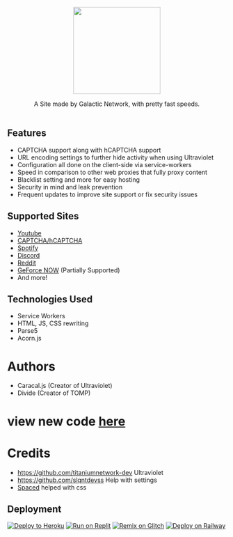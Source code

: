 <p align="center"><img src="https://raw.githubusercontent.com/GalacticNetwork/Galactic/main/static/astro.png" height="200">
</p>

<p align="center">A Site made by Galactic Network, with pretty fast speeds.<br><br></p>

## Features
- CAPTCHA support along with hCAPTCHA support
- URL encoding settings to further hide activity when using Ultraviolet
- Configuration all done on the client-side via service-workers
- Speed in comparison to other web proxies that fully proxy content
- Blacklist setting and more for easy hosting
- Security in mind and leak prevention
- Frequent updates to improve site support or fix security issues

## Supported Sites
- [Youtube](https://www.youtube.com)
- [CAPTCHA/hCAPTCHA](https://www.captcha.net)
- [Spotify](https://spotify.com)
- [Discord](https://discord.com)
- [Reddit](https://reddit.com)
- [GeForce NOW](https://play.geforcenow.com/) (Partially Supported)
- And more!

## Technologies Used
- Service Workers
- HTML, JS, CSS rewriting
- Parse5
- Acorn.js

# Authors

- Caracal.js (Creator of Ultraviolet)
- Divide (Creator of TOMP)

# view new code [here](https://github.com/galacticnetwork/astro-static) 

# Credits
- https://github.com/titaniumnetwork-dev Ultraviolet
- https://github.com/slqntdevss Help with settings
- [Spaced](https://github.com/spacedoutcode) helped with css
## Deployment
<a target="_blank" href="https://heroku.com/deploy/?template=https://github.com/GalacticNetwork/Galactic"><img alt="Deploy to Heroku" src="https://binbashbanana.github.io/deploy-buttons/buttons/remade/heroku.svg"></a>
<a target="_blank" href="https://replit.com/github/GalacticNetwork/Galactic"><img alt="Run on Replit" src="https://binbashbanana.github.io/deploy-buttons/buttons/remade/replit.svg"></a>
<a target="_blank" href="https://glitch.com/edit/#!/import/git?url=https://github.com/GalacticNetwork/Galactic"><img alt="Remix on Glitch" src="https://binbashbanana.github.io/deploy-buttons/buttons/remade/glitch.svg"></a>
[![Deploy on Railway](https://binbashbanana.github.io/deploy-buttons/buttons/remade/railway.svg)](https://github.com/GalacticNetwork/Galactic/blob/main/railway.md)
